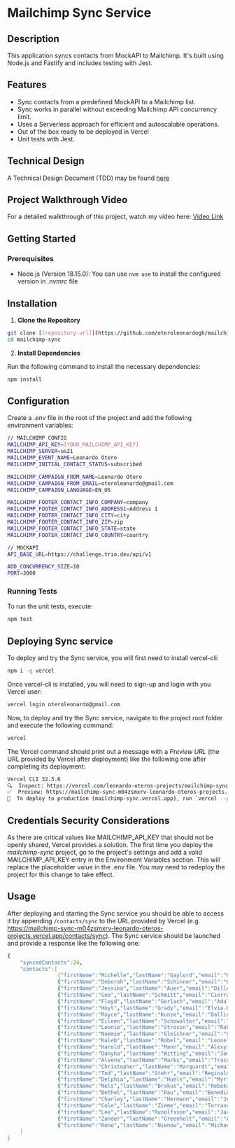 # Mailchimp Sync Service

## Description

This application syncs contacts from MockAPI to Mailchimp. It's built using Node.js and Fastify and includes testing with Jest.

## Features

- Sync contacts from a predefined MockAPI to a Mailchimp list.
- Sync works in parallel without exceeding Mailchimp API concurrency limit.
- Uses a Serverless approach for efficient and autoscalable operations.
- Out of the box ready to be deployed in Vercel
- Unit tests with Jest.

## Technical Design

A Technical Design Document (TDD) may be found [here](https://docs.google.com/document/d/1C3H6NfypNfUvZXkITErf2MjLpeTDUAf0zlnszk32zgM/edit?usp=sharing)

## Project Walkthrough Video

For a detailed walkthrough of this project, watch my video here: [Video Link](video_link)
  
## Getting Started

### Prerequisites

- Node.js (Version 18.15.0): You can use `nvm use` to install the configured version in *.nvmrc* file

## Installation

1. **Clone the Repository**

```bash
git clone [[repository-url]](https://github.com/oteroleonardogh/mailchimp-sync.git)
cd mailchimp-sync
```

2. **Install Dependencies**

Run the following command to install the necessary dependencies:

```bash
npm install
```

## Configuration

Create a *.env* file in the root of the project and add the following environment variables:

```bash
// MAILCHIMP CONFIG
MAILCHIMP_API_KEY=[YOUR_MAILCHIMP_API_KEY]
MAILCHIMP_SERVER=us21
MAILCHIMP_EVENT_NAME=Leonardo Otero
MAILCHIMP_INITIAL_CONTACT_STATUS=subscribed

MAILCHIMP_CAMPAIGN_FROM_NAME=Leonardo Otero
MAILCHIMP_CAMPAIGN_FROM_EMAIL=oteroleonardo@gmail.com
MAILCHIMP_CAMPAIGN_LANGUAGE=EN_US

MAILCHIMP_FOOTER_CONTACT_INFO_COMPANY=company
MAILCHIMP_FOOTER_CONTACT_INFO_ADDRESS1=Address 1
MAILCHIMP_FOOTER_CONTACT_INFO_CITY=city
MAILCHIMP_FOOTER_CONTACT_INFO_ZIP=zip
MAILCHIMP_FOOTER_CONTACT_INFO_STATE=state
MAILCHIMP_FOOTER_CONTACT_INFO_COUNTRY=country

// MOCKAPI
API_BASE_URL=https://challenge.trio.dev/api/v1

ADD_CONCURRENCY_SIZE=10
PORT=3000
```

### Running Tests

To run the unit tests, execute:

```bash
npm test
```

## Deploying Sync service

To deploy and try the Sync service, you will first need to install vercel-cli:

```bash
npm i -g vercel
```

Once vercel-cli is installed, you will need to sign-up and login with you Vercel user:

```bash
vercel login oteroleonardo@gmail.com
```

Now, to deploy and try the Sync service, navigate to the project root folder and execute the following command:

```bash
vercel
```

The Vercel command should print out a message with a *Preview URL* (the URL provided by Vercel after deployment) like the following one after completing its deployment:

```bash
Vercel CLI 32.5.6
🔍  Inspect: https://vercel.com/leonardo-oteros-projects/mailchimp-sync/H35SnuZqKAydoKGzise7T4LtwptW [3s]
✅  Preview: https://mailchimp-sync-m04zsmxrv-leonardo-oteros-projects.vercel.app [3s]
📝  To deploy to production (mailchimp-sync.vercel.app), run `vercel --prod`
```

## Credentials Security Considerations

As there are critical values like MAILCHIMP_API_KEY that should not be openly shared, Vercel provides a solution. The first time you deploy the *mailchimp-sync* project, go to the project's settings and add a valid MAILCHIMP_API_KEY entry in the Environment Variables section. This will replace the placeholder value in the .env file. You may need to redeploy the project for this change to take effect.

## Usage

After deploying and starting the Sync service you should be able to access it by appending `/contacts/sync` to the URL provided by Vercel (e.g. https://mailchimp-sync-m04zsmxrv-leonardo-oteros-projects.vercel.app/contacts/sync). The Sync service should be launched and provide a response like the following one:

```yaml
{
    "syncedContacts":24,
    "contacts":[
                {"firstName":"Michelle","lastName":"Gaylord","email":"Kirk.Fritsch424@yahoo.com"},
                {"firstName":"Deborah","lastName":"Schinner","email":"Corbin.Abshire32@yahoo.com"},
                {"firstName":"Jessika","lastName":"Auer","email":"Dillon167@hotmail.com"},
                {"firstName":"Geo","lastName":"Schmitt","email":"Cierra_Walsh683@gmail.com"},
                {"firstName":"Floyd","lastName":"Gerlach","email":"Adalberto91@icloud.com"},
                {"firstName":"Hoyt","lastName":"Grady","email":"Elvie.Hagenes631@hotmail.com"},
                {"firstName":"Royce","lastName":"Kunze","email":"Dallin_Powlowski999@gmail.com"},
                {"firstName":"Eileen","lastName":"Schowalter","email":"Jameson698@yahoo.com"},
                {"firstName":"Leonie","lastName":"Strosin","email":"Raheem.DAmore433@yahoo.com"},
                {"firstName":"Noemie","lastName":"Gleichner","email":"Cristina538@icloud.com"},
                {"firstName":"Kaleb","lastName":"Robel","email":"Leonel.Sipes132@gmail.com"},
                {"firstName":"Harold","lastName":"Mann","email":"Alexys_Aufderhar172@hotmail.com"},
                {"firstName":"Danyka","lastName":"Witting","email":"Jamil787@yahoo.com"},
                {"firstName":"Alvena","lastName":"Marks","email":"Trace.Johnston464@icloud.com"},
                {"firstName":"Christopher","lastName":"Marquardt","email":"Felipe25@outlook.com"},
                {"firstName":"Tod","lastName":"Stehr","email":"Reginald_Bechtelar651@hotmail.com"},
                {"firstName":"Delphia","lastName":"Huels","email":"Myrtis668@icloud.com"},
                {"firstName":"Nels","lastName":"Brakus","email":"Rebeka_Thompson946@gmail.com"},
                {"firstName":"Bethel","lastName":"Rau","email":"Benedict_Kunze777@gmail.com"},
                {"firstName":"Charley","lastName":"Hermann","email":"Jennie.Kessler284@outlook.com"},
                {"firstName":"Cole","lastName":"Zieme","email":"Terrance182@outlook.com"},
                {"firstName":"Lee","lastName":"Runolfsson","email":"Jackie675@gmail.com"},
                {"firstName":"Zander","lastName":"Greenholt","email":"Austin545@yahoo.com"},
                {"firstName":"Rene","lastName":"Nienow","email":"Michael_Dach764@outlook.com"}
    ]
}
```
